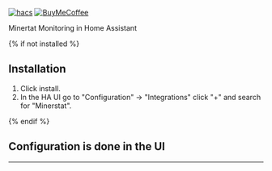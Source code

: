 [![hacs][hacsbadge]][hacs]
[![BuyMeCoffee][buymecoffeebadge]][buymecoffee]

Minertat Monitoring in Home Assistant

{% if not installed %}

## Installation

1. Click install.
1. In the HA UI go to "Configuration" -> "Integrations" click "+" and search for "Minerstat".

{% endif %}

## Configuration is done in the UI

<!---->

---

[integration_blueprint]: https://github.com/custom-components/integration_blueprint
[buymecoffee]: https://www.buymeacoffee.com/ludeeus
[buymecoffeebadge]: https://img.shields.io/badge/buy%20me%20a%20coffee-donate-yellow.svg?style=for-the-badge
[commits-shield]: https://img.shields.io/github/commit-activity/y/maeneak/minerstat.svg?style=for-the-badge
[commits]: https://github.com/maeneak/minerstat/commits/main
[hacs]: https://hacs.xyz
[hacsbadge]: https://img.shields.io/badge/HACS-Custom-orange.svg?style=for-the-badge
[discord]: https://discord.gg/Qa5fW2R
[discord-shield]: https://img.shields.io/discord/330944238910963714.svg?style=for-the-badge
[exampleimg]: example.png
[forum-shield]: https://img.shields.io/badge/community-forum-brightgreen.svg?style=for-the-badge
[forum]: https://community.home-assistant.io/
[license]: https://github.com/maeneak/minerstat/blob/main/LICENSE
[license-shield]: https://img.shields.io/github/license/maeneak/minerstat.svg?style=for-the-badge
[maintenance-shield]: https://img.shields.io/badge/maintainer-%40maeneak-blue.svg?style=for-the-badge
[releases-shield]: https://img.shields.io/github/release/maeneak/minerstat.svg?style=for-the-badge
[releases]: https://github.com/maeneak/minerstat/releases
[user_profile]: https://github.com/maeneak
